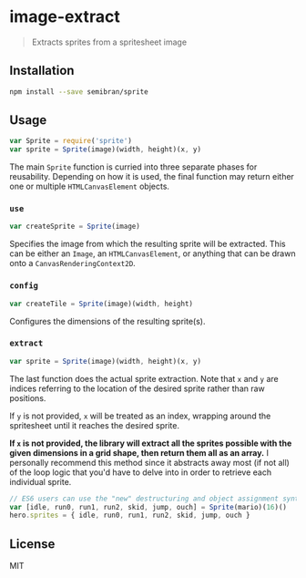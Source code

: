 # image-extract
> Extracts sprites from a spritesheet image

## Installation
```sh
npm install --save semibran/sprite
```

## Usage
```javascript
var Sprite = require('sprite')
var sprite = Sprite(image)(width, height)(x, y)
```

The main `Sprite` function is curried into three separate phases for reusability. Depending on how it is used, the final function may return either one or multiple `HTMLCanvasElement` objects.

### `use`
```javascript
var createSprite = Sprite(image)
```

Specifies the image from which the resulting sprite will be extracted. This can be either an `Image`, an `HTMLCanvasElement`, or anything that can be drawn onto a `CanvasRenderingContext2D`.

### `config`
```javascript
var createTile = Sprite(image)(width, height)
```

Configures the dimensions of the resulting sprite(s).

### `extract`
```javascript
var sprite = Sprite(image)(width, height)(x, y)
```

The last function does the actual sprite extraction. Note that `x` and `y` are indices referring to the location of the desired sprite rather than raw positions.

If `y` is not provided, `x` will be treated as an index, wrapping around the spritesheet until it reaches the desired sprite.

**If `x` is not provided, the library will extract all the sprites possible with the given dimensions in a grid shape, then return them all as an array.** I personally recommend this method since it abstracts away most (if not all) of the loop logic that you'd have to delve into in order to retrieve each individual sprite.

```javascript
// ES6 users can use the "new" destructuring and object assignment syntax.
var [idle, run0, run1, run2, skid, jump, ouch] = Sprite(mario)(16)()
hero.sprites = { idle, run0, run1, run2, skid, jump, ouch }
```

## License
MIT
